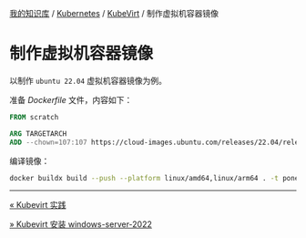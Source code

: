[我的知识库](../../README.md) / [Kubernetes](../zz_generated_mdi.md) / [KubeVirt](zz_generated_mdi.md) / 制作虚拟机容器镜像

# 制作虚拟机容器镜像

以制作 `ubuntu 22.04` 虚拟机容器镜像为例。

准备 *Dockerfile* 文件，内容如下：

```dockerfile
FROM scratch

ARG TARGETARCH
ADD --chown=107:107 https://cloud-images.ubuntu.com/releases/22.04/release/ubuntu-22.04-server-cloudimg-${TARGETARCH}.img /disk/
```

编译镜像：

```bash
docker buildx build --push --platform linux/amd64,linux/arm64 . -t poneding/container-disk-ubuntu:22.04
```
---
[« Kubevirt 实践](kubevirt-practice.md)

[» Kubevirt 安装 windows-server-2022](windows.md)
